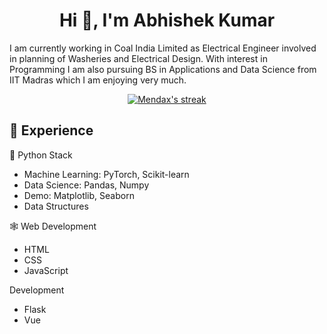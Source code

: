 <h1 align="center">Hi 👋, I'm Abhishek Kumar</h1>


I am currently working in Coal India Limited as Electrical Engineer involved in planning of Washeries and Electrical Design. With interest in Programming I am also pursuing BS in Applications and Data Science from IIT Madras which I am enjoying very much. 

<p align="center">
<a href="https://github.com/mendax-iitm">
  <img title="My streak stats" alt="Mendax's streak" src="https://github-readme-streak-stats.herokuapp.com/?user=mendax-iitm&theme=gruvbox"/>
</a>
</p>


## 🔨 Experience 

🐍 Python Stack
- Machine Learning: PyTorch, Scikit-learn
- Data Science: Pandas, Numpy
- Demo: Matplotlib, Seaborn
- Data Structures

🕸 Web Development
- HTML
- CSS
- JavaScript

Development
- Flask
- Vue

